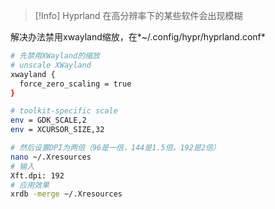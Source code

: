 
> [!Info] Hyprland 在高分辨率下的某些软件会出现模糊

解决办法禁用xwayland缩放，在*~/.config/hypr/hyprland.conf*

```bash
# 先禁用XWayland的缩放
# unscale XWayland
xwayland {
  force_zero_scaling = true
}

# toolkit-specific scale
env = GDK_SCALE,2
env = XCURSOR_SIZE,32

# 然后设置DPI为两倍（96是一倍，144是1.5倍，192是2倍）
nano ~/.Xresources
# 输入
Xft.dpi: 192
# 应用效果
xrdb -merge ~/.Xresources
```
